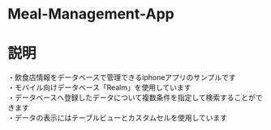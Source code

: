 # Meal-Management-App

# 説明
・飲食店情報をデータベースで管理できるiphoneアプリのサンプルです  
・モバイル向けデータベース「Realm」を使用しています  
・データベースへ登録したデータについて複数条件を指定して検索することができます  
・データの表示にはテーブルビューとカスタムセルを使用しています  
